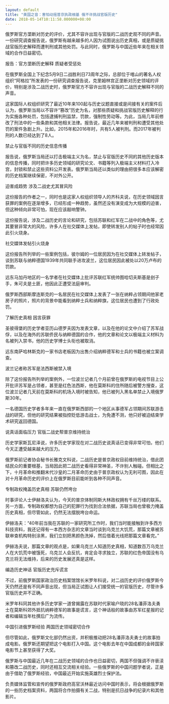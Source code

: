 ```yaml
---
layout: default
title: "美国之音：害怕动摇普京执政根基 俄不许挑战官版历史"
date: 2018-05-14T10:11:58.000000+08:00
---
```


俄罗斯官方垄断对历史的评价，尤其不容许出现与官版的二战历史观不同的声音。一份研究调查报告说，俄罗斯有越来越多的人因为试图说出历史真相，或是质疑挑战官版历史解释而遭判刑或其他处罚。与此同时，俄罗斯与中国近些年来在相关领域的合作日益密切。

报告：官方垄断历史解释  质疑者受惩处

在俄罗斯全国上下纪念5月9日二战胜利日73周年之际，总部位于喀山的著名人权组织“阿格拉”所发表的一份研究调查报告说，克里姆林宫正垄断对历史领域的评价，特别是涉及二战历史时，俄罗斯官方不容许出现与官版的二战历史解释不同的声音。

这家国际人权组织研究了最近10年来100起与历史议题直接或是间接有关的案件后认为，俄罗斯当局以不容许“篡改”历史为名，对那些质疑和挑战官版历史解释的行为实施各种处罚，包括逮捕判刑监禁，罚款，强制性劳动等。为此，当局几年前修改了刑法中的一些条款和其他相关法律。报告说，最近几年来被判刑和遭受其他处罚的案件急剧上升。比如，2015年和2016年时，共有5人被判刑。而2017年被判刑的人数已经达到了8人。

禁止与官版不同的历史信息传播

报告说，俄罗斯当局还以打击极端主义为名，禁止与官版历史不同的其他历史版本的信息传播，同时把许多历史领域的研究论文、书籍等列入极端主义材料打入冷宫，封锁和禁止这些资料公开发表。俄罗斯当局还以类似的理由把很多本应该解密的历史档案继续保密，不对外公开。

迫害成趋势  涉及二战史尤其冒风险

这份报告的作者之一，同时也是这家人权组织领导人的齐科夫说，在历史领域因言获罪的案例在逐渐增多，已经形成一种趋势，虽然还没有演变成为大规模的迫害，但这种倾向非常可怕，现在应该敲响警钟。

这份报告说，涉及二战历史的言论和研究，包括苏联和红军在二战中的角色等，尤其要冒非常大的风险，许多人在社交媒体上发帖，即使转发别人的帖子时也经常因此引火烧身。

社交媒体发帖引火烧身

这份报告所列举的一些案例包括，彼尔姆的一位居民因为在社交媒体上转发帖子，谈到苏联与纳粹德国1939年共同联手进攻波兰，这位居民因此被处以20万卢布的罚款。

远东马加丹地区的一名学者在社交媒体上批评苏联红军统帅图哈切夫斯基是刽子手，朱可夫是土匪，他因此正遭受法庭审判。

俄罗斯西部斯摩连斯克的一名居民在社交媒体上发表了一张在纳粹占领期间他家老房子的照片，照片的背景中能看到纳粹士兵和纳粹旗，这位居民也遭到了行政处罚。

了解历史真相  因言获罪

圣彼得堡的历史学者亚历山德罗夫因为发表文章，以及在他的论文中介绍了苏军战俘，以及在海外的苏联侨民与纳粹德国的合作，他的文章和论文以极端主义材料为名被列入禁书，他的历史学博士头衔也被取消。

远东南萨哈林斯克的一家书店老板因为出售介绍纳粹德军和士兵的书籍也被立案调查。

波兰记者称苏军是法西斯被禁入境

除了这份报告所列举的案例外，一位波兰记者几个月前曾在俄罗斯的电视节目上公开批评苏军是占领者，甚至是红色法西斯，他在莫斯科的住所随后被警方搜查，这位波兰记者几天前在莫斯科的机场入境时被告知，他已被列入黑名单禁止入境俄罗斯30年。

一名德国历史学者多年来一直在俄罗斯西部的一个地区从事德军占领期间苏联游击战的研究，但他的研究结果被指控贬低游击战士，为免遭不测，他只好被迫结束学术研究返回德国。

说真话面临压力  官版二战史帮普京维持统治

历史学家斯瓦尼泽说，许多历史学家现在对二战历史说真话已变得非常可怕，他们今天正遭受越来越大的压力。

俄罗斯前记者协会秘书长雅克文科说，二战历史是普京政权目前维持统治，借此团结民众的重要根基，当局因此把二战历史看得非常神圣，不许别人触碰。但相比之下，十月革命和推翻末代沙皇的二月革命历史由于普京政权认为无利可图，因此在对十月革命历史的评价上在俄罗斯目前能听到各种不同声音。

专制政权掩盖历史真相  苏联仍然垮台

时事评论人士伊赫洛夫认为，今天的普京体制同斯大林政权拥有千丝万缕的联系。另一方面，专制政权都想为自己的犯罪行为找到合法依据，苏联当局也曾极力掩盖历史真相，但尽管如此，仍然无法摆脱垮台命运。

伊赫洛夫：“40年前当我在苏联的一家研究所工作时，我们当时能接触到许多西方科技资料，我还记得有一本西方杂志的文章当时谈到乌克兰大饥荒，那篇文章被苏联审查机构特别涂黑，我们立刻把黑颜色洗掉，然后借着光线把那篇文章看完。”

伊赫洛夫说，那篇文章的观点是，如果乌克兰人知道历史真相，知道数百万乌克兰人在大饥荒中被饿死，乌克兰人会反抗，肯定会寻求独立，苏联的红色帝国没有乌克兰将无法维持，后来的历史发展还真是这样。

编造历史神话  官版历史充斥谎言

不过，前俄罗斯国家政治历史档案馆馆长米罗年科说，对二战历史的评价俄罗斯今天仍然还是有不同声音出现，但当局正试图让人们接受统一的官版历史，尽管许多官版历史并不正确。

米罗年科同其他许多历史学家一道曾揭露在苏联时代家喻户晓的28名潘菲洛夫勇士在莫斯科郊外抵抗纳粹德军的故事是谎言，这个神话般的故事由苏军红星报的记者和编辑当年杜撰后广为流传。

中国引进俄罗斯经验  两国历史领域密切合作

但尽管如此，俄罗斯文化部仍然出资，并积极推动把28名潘菲洛夫勇士的故事拍成电影。俄罗斯还期望把这个电影打入中国。这个电影去年在中国成都的金砖国家电影节上甚至获得了大奖。

俄罗斯与中国最近几年在二战历史领域的合作也日益密切，两国不但强调不许亵渎和篡改二战历史，同时还相互交流相关经验。一些俄罗斯的中国问题学者说，正是由于借助了俄罗斯经验，中国最近开始实施英雄烈士保护法。

负责媒体监管和宣传的俄罗斯政府高官沃林最近访问中国时表示，将会根据俄罗斯的一些历史档案资料，两国将合作拍摄有关二战，特别是抗日战争的纪录片和其他影片。

